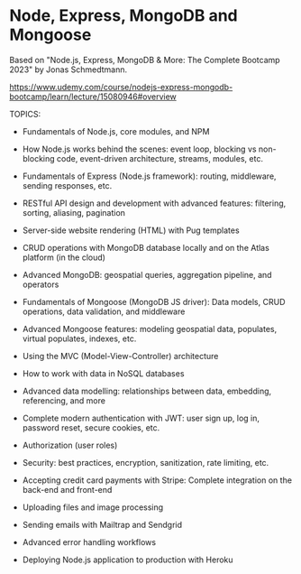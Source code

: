 # Node, Express, MongoDB and Mongoose

Based on "Node.js, Express, MongoDB & More: The Complete Bootcamp 2023" by Jonas Schmedtmann.

https://www.udemy.com/course/nodejs-express-mongodb-bootcamp/learn/lecture/15080946#overview

TOPICS:

- Fundamentals of Node.js, core modules, and NPM

- How Node.js works behind the scenes: event loop, blocking vs non-blocking code, event-driven architecture, streams, modules, etc.

- Fundamentals of Express (Node.js framework): routing, middleware, sending responses, etc.

- RESTful API design and development with advanced features: filtering, sorting, aliasing, pagination

- Server-side website rendering (HTML) with Pug templates

- CRUD operations with MongoDB database locally and on the Atlas platform (in the cloud)

- Advanced MongoDB: geospatial queries, aggregation pipeline, and operators

- Fundamentals of Mongoose (MongoDB JS driver): Data models, CRUD operations, data validation, and middleware

- Advanced Mongoose features: modeling geospatial data, populates, virtual populates, indexes, etc.

- Using the MVC (Model-View-Controller) architecture

- How to work with data in NoSQL databases

- Advanced data modelling: relationships between data, embedding, referencing, and more

- Complete modern authentication with JWT: user sign up, log in, password reset, secure cookies, etc.

- Authorization (user roles)

- Security: best practices, encryption, sanitization, rate limiting, etc.

- Accepting credit card payments with Stripe: Complete integration on the back-end and front-end

- Uploading files and image processing

- Sending emails with Mailtrap and Sendgrid

- Advanced error handling workflows

- Deploying Node.js application to production with Heroku


